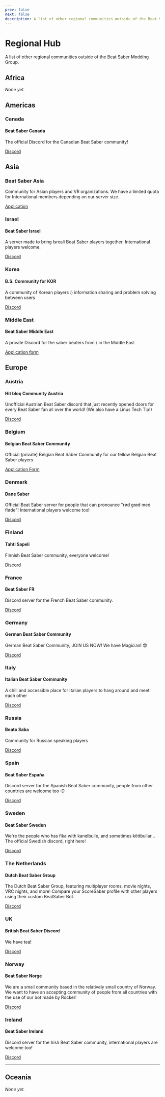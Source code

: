 ```yaml
---
prev: false
next: false
description: A list of other regional communities outside of the Beat Saber Modding Group
---
```


# Regional Hub

A list of other regional communities outside of the Beat Saber Modding Group.

## Africa

_None yet._

## Americas

### Canada

#### Beat Saber Canada

The official Discord for the Canadian Beat Saber community!

[Discord](https://discord.gg/vvq7wX3)

## Asia

### Beat Saber Asia

Community for Asian players and VR organizations.
We have a limited quota for International members depending on our server size.

[Application](https://forms.gle/Ga3jWoCkugPBD6BZ6)

### Israel

#### Beat Saber Israel

A server made to bring Isreali Beat Saber players together. International players welcome.

[Discord](https://discord.gg/HHH7sK8)

### Korea

#### B.S. Community for KOR

A community of Korean players :) information sharing and problem solving between users

[Discord](https://discord.gg/SEFBZrG)

### Middle East

#### Beat Saber Middle East

A private Discord for the saber beaters from / in the Middle East

[Application form](http://bit.ly/BSME_Application)

## Europe

### Austria

#### Hit bloq Community Austria

Unofficial Austrian Beat Saber discord that just recently opened doors for every Beat Saber fan all over the world!
(We also have a Linus Tech Tip!)

[Discord](https://discord.gg/TvRkNY2)

### Belgium

#### Belgian Beat Saber Community

Official (private) Belgian Beat Saber Community for our fellow Belgian Beat Saber players

[Application Form](https://forms.gle/26VXi4HmnZnDoPZN7)

### Denmark

#### Dane Saber

Official Beat Saber server for people that can pronounce "rød grød med fløde"!
International players welcome too!

[Discord](https://discord.gg/QNzRMukPSP)

### Finland

#### Tahti Sapeli

Finnish Beat Saber community, everyone welcome!

[Discord](https://discord.gg/qCtX7yBv7J)

### France

#### Beat Saber FR

Discord server for the French Beat Saber community.

[Discord](https://discord.gg/8cAAa7J)

### Germany

#### German Beat Saber Community

German Beat Saber Community, JOIN US NOW! We have Magician! 😎

[Discord](https://discord.gg/NkYn6tkvMh)

### Italy

#### Italian Beat Saber Community

A chill and accessible place for Italian players to hang around and meet each other

[Discord](https://discord.gg/asdJZ7cTxe)

### Russia

#### Beato Saba

Community for Russian speaking players

[Discord](https://discord.gg/5JXRY8z)

### Spain

#### Beat Saber España

Discord server for the Spanish Beat Saber community, people from other countries are welcome too :D

[Discord](https://discord.com/invite/x6mChxk)

### Sweden

#### Beat Saber Sweden

We're the people who has fika with kanelbulle, and sometimes köttbullar...  
The official Swedish discord, right here!

[Discord](https://discord.gg/9HavEGBzZz)

### The Netherlands

#### Dutch Beat Saber Group

The Dutch Beat Saber Group, featuring multiplayer rooms, movie nights, VRC nights, and more!
Compare your ScoreSaber profile with other players using their custom BeatSaber Bot.

[Discord](https://discord.gg/sDa7xrE)

### UK

#### British Beat Saber Discord

We have tea!

[Discord](https://discord.gg/FC2pzeN)

### Norway

#### Beat Saber Norge

We are a small community based in the relatively small country of Norway.
We want to have an accepting community of people from all countries with the use of our bot made by Rocker!

[Discord](https://discord.gg/nZuY3yM)

### Ireland

#### Beat Saber Ireland

Discord server for the Irish Beat Saber community, international players are welcome too!

[Discord](https://discord.gg/uKQzjRQ)

---

## Oceania

_None yet._
